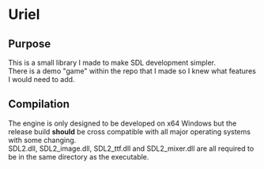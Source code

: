 # Uriel
## Purpose
This is a small library I made to make SDL development simpler. \
There is a demo "game" within the repo that I made so I knew what features I would need to add.
## Compilation
The engine is only designed to be developed on x64 Windows but the release build **should** be cross compatible with all major operating systems with some changing. \
SDL2.dll, SDL2_image.dll, SDL2_ttf.dll and SDL2_mixer.dll are all required to be in the same directory as the executable.